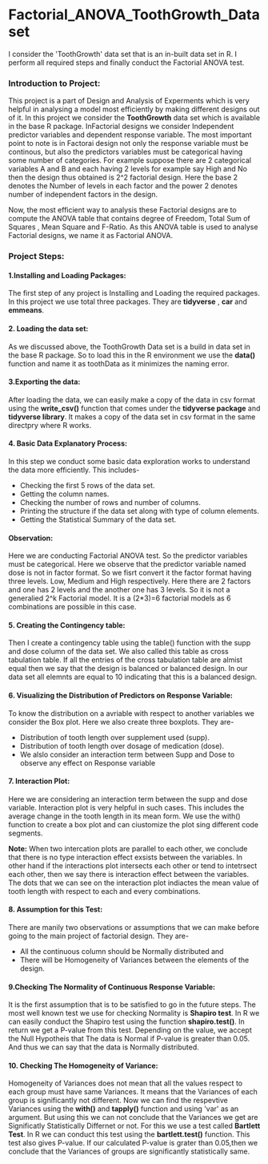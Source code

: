 # Factorial_ANOVA_ToothGrowth_Dataset
I consider the 'ToothGrowth' data set that is an in-built data set in R. I perform all required steps and finally conduct the Factorial ANOVA test.
### **Introduction to Project:**
This project is a part of Design and Analysis of Experments which is very helpful in analysing a model most efficiently by making different designs out of it. In this project we consider the **ToothGrowth** data set which is available in the base R package. InFactorial designs we consider Independent predictor variables and dependent response variable. The most important point to note is in Factorai design not only the response variable must be continous, but also the predictors variables must be categorical having some number of categories. For example suppose there are 2 categorical variables A and B and each having 2 levels for example say High and No then the design thus obtained is 2^2 factorial design. Here the base 2 denotes the Number of levels in each factor and the power 2 denotes number of independent factors in the design.

Now, the most efficient way to analysis these Factorial designs are to compute the ANOVA table that contains degree of Freedom, Total Sum of Squares , Mean Square and F-Ratio. As this ANOVA table is used to analyse Factorial designs, we name it as Factorial ANOVA. 

### **Project Steps:**

#### 1.Installing and Loading Packages: 
The first step of any project is Installing and Loading the required packages. In this project we use total three packages. They are **tidyverse** , **car** and **emmeans**. 

#### 2. Loading the data set:
As we discussed above, the ToothGrowth Data set is a build in data set in the base R package. So to load this in the R environment we use the **data()** function and name it as toothData as it minimizes the naming error. 

#### 3.Exporting the data:
After loading the data, we can easily make a copy of the data in csv format using the **write_csv()** function that comes under the **tidyverse package** and **tidyverse library**. It makes a copy of the data set in csv format in the same directpry where R works.

#### 4. Basic Data Explanatory Process:
In this step we conduct some basic data exploration works to understand the data more efficiently. This includes-
* Checking the first 5 rows of the data set.
* Getting the column names.
* Checking the number of rows and number of columns.
* Printing the structure if the data set along with type of column elements.
* Getting the Statistical Summary of the data set.

#### **Observation:**
Here we are conducting Factorial ANOVA test. So the predictor variables must be categorical. Here we observe that the predictor variable named dose is not in factor format. So we fisrt convert it the factor format having three levels. Low, Medium and High respectively. Here there are 2 factors and one has 2 levels and the another one has 3 levels. So it is not a generalied 2^k Factorial model. It is a (2*3)=6 factorial models as 6 combinations are possible in this case. 
  
#### 5. Creating the Contingency table:
Then I create a contingency table using the table() function with the supp and dose column of the data set. We also called this table as cross tabulation table. If all the entries of the cross tabulation table are almist equal then we say that the design is balanced or balanced design. In our data set all elemnts are equal to 10 indicating that this is a balanced design. 

#### 6. Visualizing the Distribution of Predictors on Response Variable:
To know the distribution on a avriable with respect to another variables we consider the Box plot. Here we also create three boxplots. They are-

* Distribution of tooth length over supplement used (supp).
* Distribution of tooth length over dosage of medication (dose).
* We alslo consider an interaction term between Supp and Dose to observe any effect on Response variable

#### 7. Interaction Plot:
Here we are considering an interaction term between the supp and dose variable. Interaction plot is very helpful in such cases. This includes the average change in the tooth length in its mean form. We use the with() function to create a box plot and can ciustomize the plot sing different code segments. 

**Note:** When two intercation plots are parallel to each other, we conclude that there is no type interaction effect exsists between the variables. In other hand if the interactions plot intersects each other or tend to intetrsect each other, then we say there is interaction effect between the variables. The dots that we can see on the interaction plot indiactes the mean value of tooth length with respect to each and every combinations. 

#### 8. Assumption for this Test:
There are manily two observations or assumptions that we can make before going to the main project of factorial design. They are-
* All the continuous column should be Normally distributed and
* There will be Homogeneity of Variances between the elements of the design.

#### 9.Checking The Normality of Continuous Response Variable:
It is the first assumption that is to be satisfied to go in the future steps. The most well known test we use for checking Normality is **Shapiro test**. In R we can easily conduct the Shapiro test using the function **shapiro.test()**. In return we get a P-value from this test. Depending on the value, we accept the Null Hypotheis that The data is Normal if P-value is greater than 0.05. And thus we can say that the data is Normally distributed.

#### 10. Checking The Homogeneity of Variance:
Homogeneity of Variances does not mean that all the values respect to each group must have same Variances. It means that the Variances of each group is significantly not different. Now we can find the respevtive Variances using the **with()** and **tapply()** function and using 'var' as an argument. But using this we can not conclude that the Variances we get are Significatly Statistically Differnet or not. For this we use a test called **Bartlett Test**. In R we can conduct this test using the **bartlett.test()** function. This test also gives P-value. If our calculated P-value is grater than 0.05,then we conclude that the Variances of groups are significantly statistically same. 











